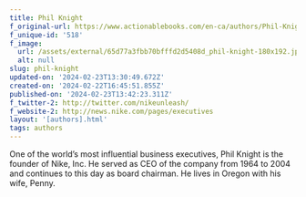 ```yaml
---
title: Phil Knight
f_original-url: https://www.actionablebooks.com/en-ca/authors/Phil-Knight/
f_unique-id: '518'
f_image:
  url: /assets/external/65d77a3fbb70bfffd2d5408d_phil-knight-180x192.jpeg
  alt: null
slug: phil-knight
updated-on: '2024-02-23T13:30:49.672Z'
created-on: '2024-02-22T16:45:51.855Z'
published-on: '2024-02-23T13:42:23.311Z'
f_twitter-2: http://twitter.com/nikeunleash/
f_website-2: http://news.nike.com/pages/executives
layout: '[authors].html'
tags: authors
---
```


One of the world’s most influential business executives, Phil Knight is the founder of Nike, Inc. He served as CEO of the company from 1964 to 2004 and continues to this day as board chairman. He lives in Oregon with his wife, Penny.
